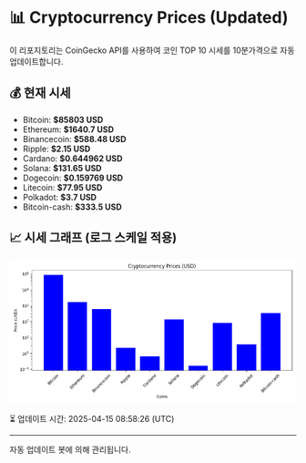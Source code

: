 
# 📊 Cryptocurrency Prices (Updated)

이 리포지토리는 CoinGecko API를 사용하여 코인 TOP 10 시세를 10분가격으로 자동 업데이트합니다.

## 💰 현재 시세
- Bitcoin: **$85803 USD**
- Ethereum: **$1640.7 USD**
- Binancecoin: **$588.48 USD**
- Ripple: **$2.15 USD**
- Cardano: **$0.644962 USD**
- Solana: **$131.65 USD**
- Dogecoin: **$0.159769 USD**
- Litecoin: **$77.95 USD**
- Polkadot: **$3.7 USD**
- Bitcoin-cash: **$333.5 USD**

## 📈 시세 그래프 (로그 스케일 적용)
![Crypto Prices](crypto_prices.png)

⏳ 업데이트 시간: 2025-04-15 08:58:26 (UTC)

---
자동 업데이트 봇에 의해 관리됩니다.
